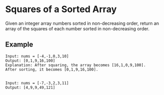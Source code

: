 # Squares of a Sorted Array
Given an integer array numbers sorted in non-decreasing order, return an array of the squares of each number sorted in non-decreasing order.

## Example
    Input: nums = [-4,-1,0,3,10]
    Output: [0,1,9,16,100]
    Explanation: After squaring, the array becomes [16,1,0,9,100].
    After sorting, it becomes [0,1,9,16,100].
##
    Input: nums = [-7,-3,2,3,11]
    Output: [4,9,9,49,121]